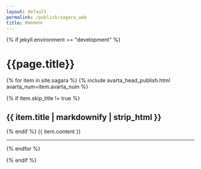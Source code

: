 ```yaml
---
layout: default
permalink: /publish/sagara_web
title: विचारसागरः
---
```


{% if jekyll.environment == "development" %}

<div class="skt">
<h1>{{page.title}}</h1>

{% for item in site.sagara %}
  {% include avarta_head_publish.html avarta_num=item.avarta_num %}

  {% if item.skip_title != true %}<h2>{{ item.title | markdownify | strip_html }}</h2>{% endif %}
  {{ item.content }}
  <hr/>
{% endfor %}
</div>

{% endif %}

